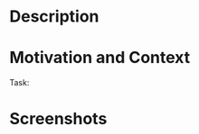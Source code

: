 <!-- Make sure the pull request Title above has a general summary of the changes. -->

# Description
<!-- Describe your changes in detail here. -->



# Motivation and Context
<!-- Why is this change required? What problem does it solve? -->
<!-- If it fixes an open ticket or issue, please provide the link here. -->

Task: 

# Screenshots
<!-- Feel free to remove this section if it is not needed. -->

